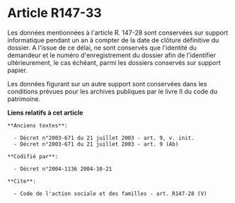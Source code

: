 # Article R147-33

Les données mentionnées à l'article R. 147-28 sont conservées sur support informatique pendant un an à compter de la date de
clôture définitive du dossier. A l'issue de ce délai, ne sont conservés que l'identité du demandeur et le numéro
d'enregistrement du dossier afin de l'identifier ultérieurement, le cas échéant, parmi les dossiers conservés sur support
papier. 

Les données figurant sur un autre support sont conservées dans les conditions prévues pour les archives publiques par le
livre II du code du patrimoine.

**Liens relatifs à cet article**

	**Anciens textes**:

	  - Décret n°2003-671 du 21 juillet 2003 - art. 9, v. init.
	  - Décret n°2003-671 du 21 juillet 2003 - art. 9 (Ab)

	**Codifié par**:

	  - Décret n°2004-1136 2004-10-21

	**Cite**:

	  - Code de l'action sociale et des familles - art. R147-28 (V)
